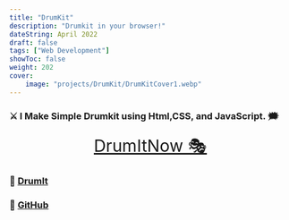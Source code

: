 ```yaml
---
title: "DrumKit"
description: "Drumkit in your browser!"
dateString: April 2022
draft: false
tags: ["Web Development"]
showToc: false
weight: 202
cover:
    image: "projects/DrumKit/DrumKitCover1.webp"
--- 
```




### ⚔ I Make Simple Drumkit using Html,CSS, and JavaScript. 🗯

<p align="center">
  <a style="font-size:30px"  href="https://awwais.me/DrumKit" target="_blank">
                                                                        DrumItNow 🎭</a>

</p>





### 🔗 [DrumIt](https://awwais.me/DrumKit)
### 🔗 [GitHub](https://github.com/awwais/DrumKit)
